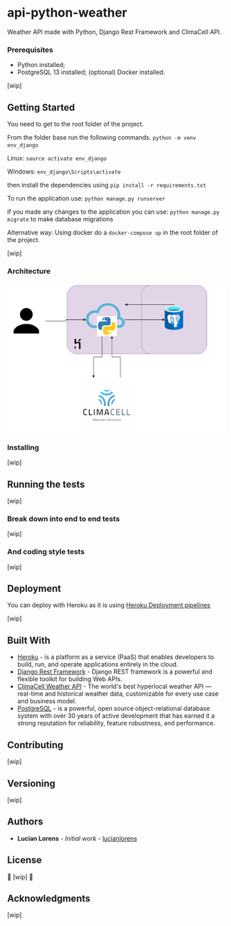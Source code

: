 # api-python-weather
Weather API made with Python, Django Rest Framework and ClimaCell API.

### Prerequisites

* Python installed;
* PostgreSQL 13 installed;
(optional) Docker installed.

[wip]


## Getting Started

You need to get to the root folder of the project.

From the folder base run the following commands.
`python -m venv env_django`

Linux:
`source activate env_django` 

Windows:
`env_django\Scripts\activate`

then install the dependencies using 
`pip install -r requirements.txt`

To run the application use:
`python manage.py runserver`

If you made any changes to the application you can use:
`python manage.py migrate` to make database migrations 

Alternative way:
Using docker do a `docker-compose up` in the root folder of the project.

[wip]

### Architecture

![architecture_image](./docs/arch_api_weather.png)


### Installing

[wip]

## Running the tests

[wip]

### Break down into end to end tests

[wip]

### And coding style tests

[wip]


## Deployment

You can deploy with Heroku as it is using [Heroku Deployment pipelines](https://devcenter.heroku.com/articles/pipelines)

[wip]

## Built With

* [Heroku](https://www.heroku.com) - is a platform as a service (PaaS) that enables developers to build, run, and operate applications entirely in the cloud.
* [Django Rest Framework](https://www.django-rest-framework.org/) - Django REST framework is a powerful and flexible toolkit for building Web APIs.
* [ClimaCell Weather API](https://www.climacell.co/weather-api/) - The world's best hyperlocal weather API — real-time and historical weather data, customizable for every use case and business model.
* [PostgreSQL](https://www.postgresql.org/) - is a powerful, open source object-relational database system with over 30 years of active development that has earned it a strong reputation for reliability, feature robustness, and performance. 

## Contributing
[wip]

## Versioning

[wip]

## Authors

* **Lucian Lorens** - *Initial work* - [lucianlorens](https://github.com/lucianlorens)

## License

:construction: [wip] :construction:

## Acknowledgments

[wip]
